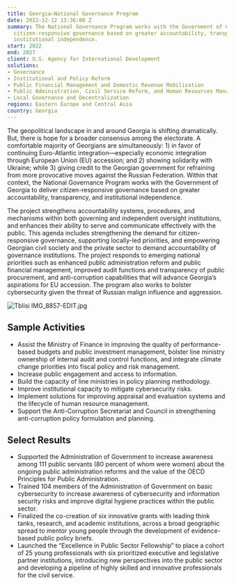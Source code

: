 ```yaml
---
title: Georgia—National Governance Program
date: 2022-12-12 13:36:00 Z
summary: The National Governance Program works with the Government of Georgia to deliver
  citizen-responsive governance based on greater accountability, transparency, and
  institutional independence.
start: 2022
end: 2027
client: U.S. Agency for International Development
solutions:
- Governance
- Institutional and Policy Reform
- Public Financial Management and Domestic Revenue Mobilization
- Public Administration, Civil Service Reform, and Human Resources Management
- Local Governance and Decentralization
regions: Eastern Europe and Central Asia
country: Georgia
---
```


The geopolitical landscape in and around Georgia is shifting dramatically. But, there is hope for a broader consensus among the electorate. A comfortable majority of Georgians are simultaneously: 1) in favor of continuing Euro-Atlantic integration—especially economic integration through European Union (EU) accession; and 2) showing solidarity with Ukraine; while 3) giving credit to the Georgian government for refraining from more provocative moves against the Russian Federation. Within that context, the National Governance Program works with the Government of Georgia to deliver citizen-responsive governance based on greater accountability, transparency, and institutional independence.
 
The project strengthens accountability systems, procedures, and mechanisms within both governing and independent oversight institutions, and enhances their ability to serve and communicate effectively with the public. This agenda includes strengthening the demand for citizen-responsive governance, supporting locally-led priorities, and empowering Georgian civil society and the private sector to demand accountability of governance institutions. The project responds to emerging national priorities such as enhanced public administration reform and public financial management, improved audit functions and transparency of public procurement, and anti-corruption capabilities that will advance Georgia’s aspirations for EU accession. The program also works to bolster cybersecurity given the threat of Russian malign influence and aggression.

![Tblisi IMG_8857-EDIT.jpg](/uploads/Tblisi%20IMG_8857-EDIT.jpg)

## Sample Activities

* Assist the Ministry of Finance in improving the quality of performance-based budgets and public investment management, bolster line ministry ownership of internal audit and control functions, and integrate climate change priorities into fiscal policy and risk management. 
* Increase public engagement and access to information.
* Build the capacity of line ministries in policy planning methodology.
* Improve institutional capacity to mitigate cybersecurity risks. 
* Implement solutions for improving appraisal and evaluation systems and the lifecycle of human resource management.
* Support the Anti-Corruption Secretariat and Council in strengthening anti-corruption policy formulation and planning.

## Select Results

* Supported the Administration of Government to increase awareness among 111 public servants (80 percent of whom were women) about the ongoing public administration reforms and the value of the OECD Principles for Public Administration.
* Trained 104 members of the Administration of Government on basic cybersecurity to increase awareness of cybersecurity and information security risks and improve digital hygiene practices within the public sector.
* Finalized the co-creation of six innovative grants with leading think tanks, research, and academic institutions, across a broad geographic spread to mentor young people through the development of evidence-based public policy briefs.
* Launched the “Excellence in Public Sector Fellowship” to place a cohort of 25 young professionals with six prioritized executive and legislative partner institutions, introducing new perspectives into the public sector and developing a pipeline of highly skilled and innovative professionals for the civil service.